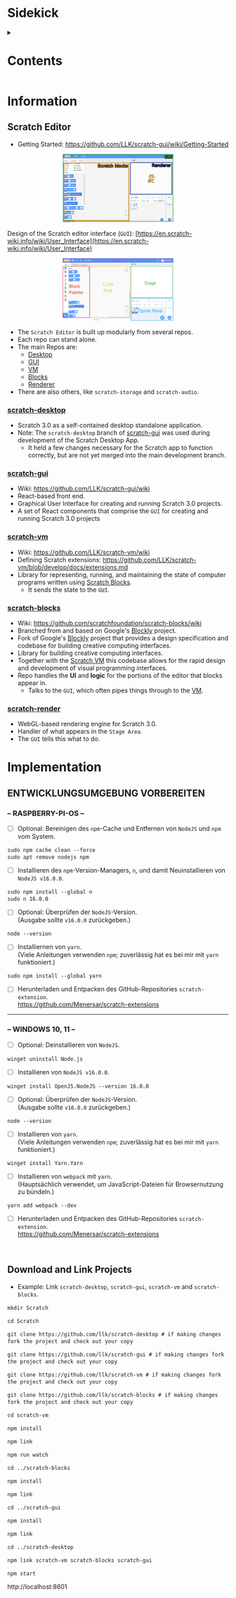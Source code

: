 # Sidekick

<!-- <details open> -->
<details>
<summary>

# Contents

</summary>

<ul>
	<li> <a href="#h0">Information</a>
		<ul>
			<li><a href="#h0-1">Scratch Editor</a>
				<ul>
					<li><a href="#h0-1-1">scratch-desktop</a></li>
					<li><a href="#h0-1-2">scratch-gui</a></li>
					<li><a href="#h0-1-3">scratch-vm</a></li>
					<li><a href="#h0-1-4">scratch-blocks</a></li>
					<li><a href="#h0-1-5">scratch-render</a></li>
				</ul>
			</li>
		</ul>
	</li>
	<li> <a href="#h1">Implementation</a> </li>
<ul>
	
</details>

# Information  <a name="h0"></a>
## Scratch Editor <a name="h0-1"></a>

- Getting Started: https://github.com/LLK/scratch-gui/wiki/Getting-Started
<p  align="center">
		<img src="/images/Scratch-Editor.png" style="width: 50%">
</p>

Design of the Scratch editor interface (`GUI`): [https://en.scratch-wiki.info/wiki/User_Interface](https://en.scratch-wiki.info/wiki/User_Interface)
<p  align="center">
		<img src="/images/Scratch_3.0_program_sections.png" style="width: 50%">
</p>

- The `Scratch Editor` is built up modularly from several repos.
- Each repo can stand alone.
- The main Repos are:
  - [Desktop](#scratch-desktop)
  - [GUI](#scratch-gui)
  - [VM](#scratch-vm)
  - [Blocks](#scratch-blocks)
  - [Renderer](#scratch-render)
- There are also others, like `scratch-storage` and `scratch-audio`.
	
### [scratch-desktop](https://github.com/LLK/scratch-desktop) <a name="h0-1-1"></a>
- Scratch 3.0 as a self-contained desktop standalone application.
- Note: The `scratch-desktop` branch of [scratch-gui](#scratch-gui) was used during development of the Scratch Desktop App.
	- It held a few changes necessary for the Scratch app to function correctly, but are not yet merged into the main development branch.

### [scratch-gui](https://github.com/LLK/scratch-gui/tree/scratch-desktop) <a name="h0-1-2"></a>
- Wiki: https://github.com/LLK/scratch-gui/wiki
- React-based front end.
- Graphical User Interface for creating and running Scratch 3.0 projects.
- A set of React components that comprise the `GUI` for creating and running Scratch 3.0 projects

### [scratch-vm](https://github.com/LLK/scratch-vm) <a name="h0-1-3"></a>
- Wiki: https://github.com/LLK/scratch-vm/wiki
- Defining Scratch extensions: https://github.com/LLK/scratch-vm/blob/develop/docs/extensions.md
- Library for representing, running, and maintaining the state of computer programs written using [Scratch Blocks](#scratch-blocks).
  - It sends the state to the `GUI`.

### [scratch-blocks](https://github.com/LLK/scratch-blocks) <a name="h0-1-4"></a>
- Wiki: https://github.com/scratchfoundation/scratch-blocks/wiki
- Branched from and based on Google's [Blockly](https://developers.google.com/blockly) project.
- Fork of Google's [Blockly](https://github.com/google/blockly) project that provides a design specification and codebase for building creative computing interfaces.
- Library for building creative computing interfaces.
- Together with the [Scratch VM](#scratch-vm) this codebase allows for the rapid design and development of visual programming interfaces.
- Repo handles the **UI** and **logic** for the portions of the editor that blocks appear in. 
   - Talks to the `GUI`, which often pipes things through to the [VM](#scratch-vm).

### [scratch-render](https://github.com/LLK/scratch-render) <a name="h0-1-5"></a>
- WebGL-based rendering engine for Scratch 3.0.
- Handler of what appears in the `Stage Area`.
- The `GUI` tells this what to do.


# Implementation <a name="h1"></a>
## ENTWICKLUNGSUMGEBUNG VORBEREITEN <a name="h1-1"></a>

### – RASPBERRY-PI-OS – <a name="h1-1-1"></a>
	
- [ ] Optional: Bereinigen des `npm`-Cache und Entfernen von `NodeJS` und `npm` vom System.
```console
sudo npm cache clean --force
sudo apt remove nodejs npm
```

- [ ] Installieren des `npm`-Version-Managers, `n`, und damit Neuinstallieren von `NodeJS v16.0.0`.
```console
sudo npm install --global n
sudo n 16.0.0
```

- [ ] Optional: Überprüfen der `NodeJS`-Version. <br />
(Ausgabe sollte `v16.0.0` zurückgeben.)
```console
node --version
```

- [ ] Installiernen von `yarn`. <br />
(Viele Anleitungen verwenden `npm`; zuverlässig hat es bei mir mit `yarn` funktioniert.)
```console
sudo npm install --global yarn
```

- [ ] Herunterladen und Entpacken des GitHub-Repositories `scratch-extension`. <br />
https://github.com/Menersar/scratch-extensions

---

### – WINDOWS 10, 11 – <a name="h1-1-2"></a>

- [ ] Optional: Deinstallieren von `NodeJS`. <br />
```console
winget uninstall Node.js
```

- [ ] Installieren von `NodeJS v16.0.0`. <br />
```console
winget install OpenJS.NodeJS --version 16.0.0
```

- [ ] Optional: Überprüfen der `NodeJS`-Version. <br />
(Ausgabe sollte `v16.0.0` zurückgeben.)
```console
node --version
```

- [ ] Installieren von `yarn`. <br />
(Viele Anleitungen verwenden `npm`; zuverlässig hat es bei mir mit `yarn` funktioniert.)
```console
winget install Yarn.Yarn
```

- [ ] Installieren von `webpack` mit `yarn`. <br />
(Hauptsächlich verwendet, um JavaScript-Dateien für Browsernutzung zu bündeln.)
```console
yarn add webpack --dev
```

- [ ] Herunterladen und Entpacken des GitHub-Repositories `scratch-extension`. <br />
https://github.com/Menersar/scratch-extensions

<br />

	
	

## Download and Link Projects <a name="h1-2"></a>
- Example: Link `scratch-desktop`, `scratch-gui`, `scratch-vm` and `scratch-blocks`.

```shell
mkdir Scratch
```

```shell
cd Scratch
```

```shell
git clone https://github.com/llk/scratch-desktop # if making changes fork the project and check out your copy
```

```shell
git clone https://github.com/llk/scratch-gui # if making changes fork the project and check out your copy
```

```shell
git clone https://github.com/llk/scratch-vm # if making changes fork the project and check out your copy
```

```shell
git clone https://github.com/llk/scratch-blocks # if making changes fork the project and check out your copy
```

```shell
cd scratch-vm
```

```shell
npm install
```

```shell
npm link
```

```shell
npm run watch
```

```shell
cd ../scratch-blocks
```

```shell
npm install
```

```shell
npm link
```

```shell
cd ../scratch-gui
```

```shell
npm install
```

```shell
npm link
```

```shell
cd ../scratch-desktop
```

```shell
npm link scratch-vm scratch-blocks scratch-gui
```

```shell
npm start
```

http://localhost:8601
